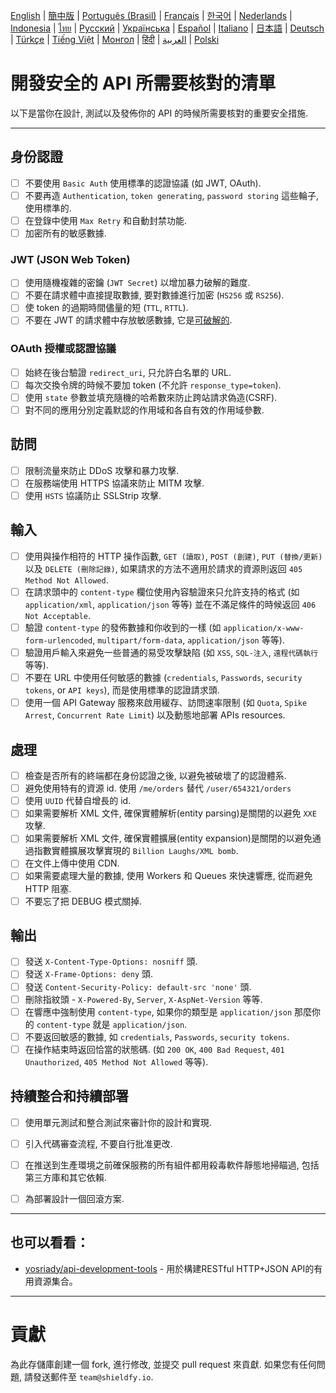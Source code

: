 [English](./README.md) | [簡中版](./README-zh.md) | [Português (Brasil)](./README-pt_BR.md) | [Français](./README-fr.md) | [한국어](./README-ko.md) | [Nederlands](./README-nl.md) | [Indonesia](./README-id.md) | [ไทย](./README-th.md) | [Русский](./README-ru.md) | [Українська](./README-uk.md) | [Español](./README-es.md) | [Italiano](./README-it.md) | [日本語](./README-ja.md) | [Deutsch](./README-de.md) | [Türkçe](./README-tr.md) | [Tiếng Việt](./README-vi.md) | [Монгол](./README-mn.md) | [हिंदी](./README-hi.md) | [العربية](./README-ar.md) | [Polski](./README-pl.md)

# 開發安全的 API 所需要核對的清單
以下是當你在設計, 測試以及發佈你的 API 的時候所需要核對的重要安全措施.


---

## 身份認證
- [ ] 不要使用 `Basic Auth` 使用標準的認證協議 (如 JWT, OAuth).
- [ ] 不要再造 `Authentication`, `token generating`, `password storing` 這些輪子, 使用標準的.
- [ ] 在登錄中使用 `Max Retry` 和自動封禁功能.
- [ ] 加密所有的敏感數據.

### JWT (JSON Web Token)
- [ ] 使用隨機複雜的密鑰 (`JWT Secret`) 以增加暴力破解的難度.
- [ ] 不要在請求體中直接提取數據, 要對數據進行加密 (`HS256` 或 `RS256`).
- [ ] 使 token 的過期時間儘量的短 (`TTL`, `RTTL`).
- [ ] 不要在 JWT 的請求體中存放敏感數據, 它是[可破解的](https://jwt.io/#debugger-io).

### OAuth 授權或認證協議
- [ ] 始終在後台驗證 `redirect_uri`, 只允許白名單的 URL.
- [ ] 每次交換令牌的時候不要加 token (不允許 `response_type=token`).
- [ ] 使用 `state` 參數並填充隨機的哈希數來防止跨站請求偽造(CSRF).
- [ ] 對不同的應用分別定義默認的作用域和各自有效的作用域參數.

## 訪問
- [ ] 限制流量來防止 DDoS 攻擊和暴力攻擊.
- [ ] 在服務端使用 HTTPS 協議來防止 MITM 攻擊.
- [ ] 使用 `HSTS` 協議防止 SSLStrip 攻擊.

## 輸入
- [ ] 使用與操作相符的 HTTP 操作函數, `GET (讀取)`, `POST (創建)`, `PUT (替換/更新)` 以及 `DELETE (刪除記錄)`, 如果請求的方法不適用於請求的資源則返回 `405 Method Not Allowed`.
- [ ] 在請求頭中的 `content-type` 欄位使用內容驗證來只允許支持的格式 (如 `application/xml`, `application/json` 等等) 並在不滿足條件的時候返回 `406 Not Acceptable`.
- [ ] 驗證 `content-type` 的發佈數據和你收到的一樣 (如 `application/x-www-form-urlencoded`, `multipart/form-data`, `application/json` 等等).
- [ ] 驗證用戶輸入來避免一些普通的易受攻擊缺陷 (如 `XSS`, `SQL-注入`, `遠程代碼執行` 等等).
- [ ] 不要在 URL 中使用任何敏感的數據 (`credentials`, `Passwords`, `security tokens`, or `API keys`), 而是使用標準的認證請求頭.
- [ ] 使用一個 API Gateway 服務來啟用緩存、訪問速率限制 (如 `Quota`, `Spike Arrest`, `Concurrent Rate Limit`) 以及動態地部署 APIs resources.

## 處理
- [ ] 檢查是否所有的終端都在身份認證之後, 以避免被破壞了的認證體系.
- [ ] 避免使用特有的資源 id. 使用 `/me/orders` 替代 `/user/654321/orders`
- [ ] 使用 `UUID` 代替自增長的 id.
- [ ] 如果需要解析 XML 文件, 確保實體解析(entity parsing)是關閉的以避免 `XXE` 攻擊.
- [ ] 如果需要解析 XML 文件, 確保實體擴展(entity expansion)是關閉的以避免通過指數實體擴展攻擊實現的 `Billion Laughs/XML bomb`.
- [ ] 在文件上傳中使用 CDN.
- [ ] 如果需要處理大量的數據, 使用 Workers 和 Queues 來快速響應, 從而避免 HTTP 阻塞.
- [ ] 不要忘了把 DEBUG 模式關掉.

## 輸出
- [ ] 發送 `X-Content-Type-Options: nosniff` 頭.
- [ ] 發送 `X-Frame-Options: deny` 頭.
- [ ] 發送 `Content-Security-Policy: default-src 'none'` 頭.
- [ ] 刪除指紋頭 - `X-Powered-By`, `Server`, `X-AspNet-Version` 等等.
- [ ] 在響應中強制使用 `content-type`, 如果你的類型是 `application/json` 那麼你的 `content-type` 就是 `application/json`.
- [ ] 不要返回敏感的數據, 如 `credentials`, `Passwords`, `security tokens`.
- [ ] 在操作結束時返回恰當的狀態碼. (如 `200 OK`, `400 Bad Request`, `401 Unauthorized`, `405 Method Not Allowed` 等等).

## 持續整合和持續部署
- [ ] 使用單元測試和整合測試來審計你的設計和實現.
- [ ] 引入代碼審查流程, 不要自行批准更改.
- [ ] 在推送到生產環境之前確保服務的所有組件都用殺毒軟件靜態地掃瞄過, 包括第三方庫和其它依賴.
- [ ] 為部署設計一個回滾方案.


---

## 也可以看看：
- [yosriady/api-development-tools](https://github.com/yosriady/api-development-tools) - 用於構建RESTful HTTP+JSON API的有用資源集合。


---

# 貢獻
為此存儲庫創建一個 fork, 進行修改, 並提交 pull request 來貢獻. 如果您有任何問題, 請發送郵件至 `team@shieldfy.io`.
